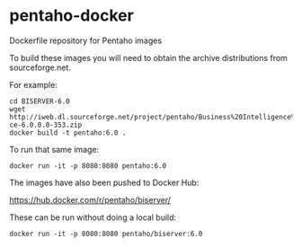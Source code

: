 # pentaho-docker
Dockerfile repository for Pentaho images

To build these images you will need to obtain the archive distributions from sourceforge.net.

For example:
```
cd BISERVER-6.0
wget http://iweb.dl.sourceforge.net/project/pentaho/Business%20Intelligence%20Server/6.0/biserver-ce-6.0.0.0-353.zip
docker build -t pentaho:6.0 .
```

To run that same image:
```
docker run -it -p 8080:8080 pentaho:6.0
```

The images have also been pushed to Docker Hub:

https://hub.docker.com/r/pentaho/biserver/


These can be run without doing a local build:
```
docker run -it -p 8080:8080 pentaho/biserver:6.0
```
